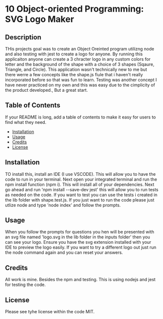 # 10 Object-oriented Programming: SVG Logo Maker

## Description

THis projects goal was to create an Object Oreinted program utilizng node and also testing with jest to create a logo for anyone. By running this applicaiton anyone can create a 3 chracter logo in any custom colors for letter and the background of the shape with a choice of 3 shapes (Sqaure, Triangle, and Circle). This application wasn't technically new to me but there werre a few concepts like the shape.js fiule that i haven't really incorporated before so that was fun to learn. Testing was another concept I have never practiced on my own and this was easy due to the cimplicity of the product developed., But a great start.

## Table of Contents

If your README is long, add a table of contents to make it easy for users to find what they need.

- [Installation](#installation)
- [Usage](#usage)
- [Credits](#credits)
- [License](#license)

## Installation

TO install this, install an IDE (I use VSCODE). This will allow you to have the code to run in your terminal. Next open your integrated terminal and run the npm install function (npm i). This will install all of your dependencies. Next go ahead and run 'npm install --save-dev jest' this will allow you to run tests as needed on the code. If you want to test you can use the tests i created in the lib folder with shape.test.js. If you just want to run the code please just utlize node and type 'node index' and follow the prompts.

## Usage

When you follow the prompts for questions you hen will be presented with an svg file named 'logo.svg in the lib folder in the inputs folder' then you can see your logo. Ensure you have the svg extension installed with your IDE to preview the logo easily. If you want to try a different logo out just run the node command again and you can reset your answers.

## Credits

All work is mine. Besides the npm and testing. This is using nodejs and jest for testing the code.

## License

Please see tyhe license within the code MIT.